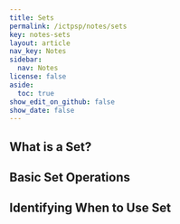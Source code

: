 ```yaml
---
title: Sets
permalink: /ictpsp/notes/sets
key: notes-sets
layout: article
nav_key: Notes
sidebar:
  nav: Notes
license: false
aside:
  toc: true
show_edit_on_github: false
show_date: false
---
```


## What is a Set?

## Basic Set Operations

## Identifying When to Use Set